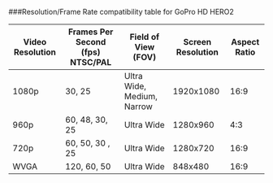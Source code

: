 ###Resolution/Frame Rate compatibility table for GoPro HD HERO2

| Video Resolution | Frames Per Second (fps) NTSC/PAL | Field of View (FOV)        | Screen Resolution | Aspect Ratio |
|------------------|----------------------------------|----------------------------|-------------------|--------------|
| 1080p            | 30, 25                           | Ultra Wide, Medium, Narrow | 1920x1080         | 16:9         |
| 960p             | 60, 48, 30, 25                   | Ultra Wide                 | 1280x960          | 4:3          |
| 720p             | 60, 50, 30 , 25                  | Ultra Wide                 | 1280x720          | 16:9         |
| WVGA             | 120, 60, 50                      | Ultra Wide                 | 848x480           | 16:9         |
